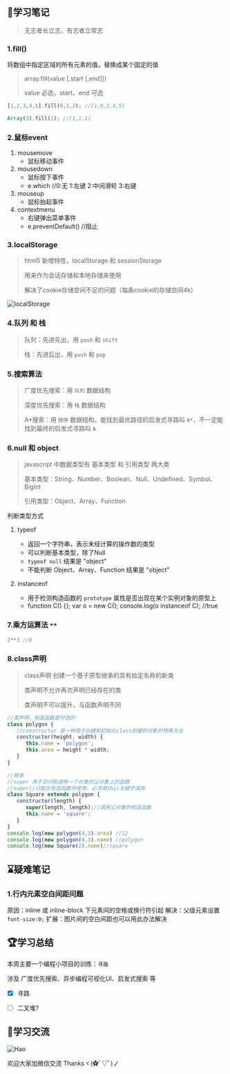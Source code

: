 ## :pushpin:学习笔记

>无志者长立志，有志者立常志

### 1.fill()

将数组中指定区域的所有元素的值，替换成某个固定的值

>array.fill(value [,start [,end]])
>
>value 必选，start、end 可选

```javascript
[1,2,3,4,5].fill(0,1,2); //[1,0,3,4,5]

Array(3).fill(1); //[1,1,1]
```

### 2.鼠标event

1. mousemove 
   - 鼠标移动事件
2. mousedown 
   - 鼠标按下事件
   - e.which //0:无 1:左键 2:中间滑轮 3:右键
3. mouseup 
   - 鼠标抬起事件
4. contextmenu
   - 右键弹出菜单事件
   - e.preventDefault() //阻止

### 3.localStorage

>html5 新增特性，localStorage 和 sessionStorage
>
>用来作为会话存储和本地存储来使用
>
>解决了cookie存储空间不足的问题（每条cookie的存储空间4k）

![localStorage](https://haotime.oss-cn-hangzhou.aliyuncs.com/Frontend-07-Template/localStorage.png)

### 4.队列 和 栈

>队列：先进先出，用 `push` 和 `shift`
>
>栈：先进后出，用 `push` 和 `pop`

### 5.搜索算法

>广度优先搜索：用 `队列` 数据结构
>
>深度优先搜索：用 `栈` 数据结构
>
>A*搜索：用 `排序` 数据结构，能找到最优路径的启发式寻路叫 `A*`，不一定能找到最终的启发式寻路叫 `A`

### 6.null 和 object

>javascript 中数据类型有 基本类型 和 引用类型 两大类
>
>基本类型：String、Number、Boolean、Null、Undefined、Symbol、BigInt
>
>引用类型：Object、Array、Function

判断类型方式

1. typeof
   - 返回一个字符串，表示未经计算的操作数的类型 
   - 可以判断基本类型，除了Null
   - `typeof null` 结果是 "object"
   - 不能判断 Object、Array、Function 结果是 "object"

2. instanceof
   - 用于检测构造函数的 `prototype` 属性是否出现在某个实例对象的原型上
   - function C() {}; var o = new C(); console.log(o instanceof C); //true  

### 7.乘方运算法 `**`
```javascript
2**3 //8
```

### 8.class声明

>class声明 创建一个基于原型继承的具有给定名称的新类
>
>类声明不允许再次声明已经存在的类
>
>类声明不可以提升，与函数声明不同

```javascript
//类声明，构造函数是可选的
class polygon {
   //constructor 是一种用于创建和初始化class创建的对象的特殊方法
   constructor(height, width) {
      this.name = 'polygon';
      this.area = height * width;
   }
}

//继承
//super 用于访问和调用一个对象的父对象上的函数
//super()只能在构造函数中使用，必须用this关键字调用
class Square extends polygon {
   constructor(length) {
      super(length, length);//调用父对象的构造函数
      this.name = 'square';
   }
}
console.log(new polygon(4,3).area) //12
console.log(new polygon(4,3).name) //polygon
console.log(new Square(2).name)//square
```
  
  
## :hourglass:疑难笔记

### 1.行内元素空白间距问题

原因：inline 或 inline-block 下元素间的空格或换行符引起
解决：父级元素设置 `font-size:0;`
扩展：图片间的空白间距也可以用此办法解决
  
  
## :trophy:学习总结

本周主要一个编程小项目的训练：`寻路`

涉及 广度优先搜索、异步编程可视化UI、启发式搜索 等

- [x] 寻路
- [ ] 二叉堆?
  
  
## :gift_heart:学习交流

![Hao](https://haoer.oss-cn-hangzhou.aliyuncs.com/hao.jpg)

欢迎大家加微信交流 Thanksヾ(✿ﾟ▽ﾟ)ノ

